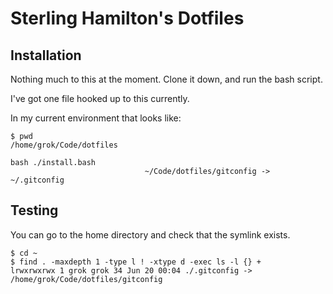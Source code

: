 # Sterling Hamilton's Dotfiles

## Installation

Nothing much to this at the moment.
Clone it down, and run the bash script.

I've got one file hooked up to this currently.

In my current environment that looks like:

```shell
$ pwd
/home/grok/Code/dotfiles

bash ./install.bash
                              ~/Code/dotfiles/gitconfig -> ~/.gitconfig
```

## Testing

You can go to the home directory and check that the symlink exists.

```shell
$ cd ~
$ find . -maxdepth 1 -type l ! -xtype d -exec ls -l {} +
lrwxrwxrwx 1 grok grok 34 Jun 20 00:04 ./.gitconfig -> /home/grok/Code/dotfiles/gitconfig
```
